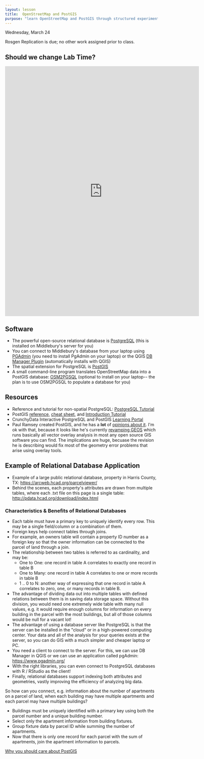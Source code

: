 ```yaml
---
layout: lesson
title:  OpenStreetMap and PostGIS
purpose: "learn OpenStreetMap and PostGIS through structured experimentation"
---
```


Wednesday, March 24

Rosgen Replication is due; no other work assigned prior to class.

## Should we change Lab Time?

<iframe src="https://docs.google.com/forms/d/e/1FAIpQLSdQOzINLLOQBaFqB68GyIeA1ReBbs4tLF3ScaXBS7dTX-UOQg/viewform?embedded=true" width="640" height="822" frameborder="0" marginheight="0" marginwidth="0">Loading…</iframe>

## Software
  
- The powerful open-source relational database is [PostgreSQL](https://www.postgresql.org/) (this is installed on Middlebury's server for you)
- You can connect to Middlebury's database from your laptop using [PGAdmin](https://www.pgadmin.org/)  (you need to install PgAdmin on your laptop) or the QGIS [DB Manager Plugin](https://docs.qgis.org/3.16/en/docs/user_manual/plugins/core_plugins/plugins_db_manager.html) (automatically installs with QGIS)
- The spatial extension for PostgreSQL is [PostGIS](https://postgis.net/)
- A small command-line program translates OpenStreetMap data into a PostGIS database: [OSM2PGSQL](https://osm2pgsql.org/) (optional to install on your laptop-- the plan is to use OSM2PGSQL to populate a database for you)

## Resources

- Reference and tutorial for non-spatial PostgreSQL: [PostgreSQL Tutorial](http://www.postgresqltutorial.com/)
- PostGIS [reference](https://postgis.net/docs/reference.html), [cheat sheet](https://www.postgis.us/downloads/postgis20_cheatsheet.html), and [Introduction Tutorial](https://postgis.net/workshops/postgis-intro/)
- CrunchyData Interactive PostgreSQL and PostGIS [Learning Portal](https://learn.crunchydata.com/postgis)
- Paul Ramsey created PostGIS, and he has a **lot** of [opinions about it](http://blog.cleverelephant.ca/). I'm ok with that, because it looks like he's currently [revamping GEOS](http://blog.cleverelephant.ca/2020/12/waiting-postgis-31-3.html) which runs basically all vector overlay analysis in most any open source GIS software you can find. The implications are huge, becuase the revision he is describing would fix most of the geometry error problems that arise using overlay tools.

## Example of Relational Database Application

- Example of a large public relational database, property in Harris County, TX: https://arcweb.hcad.org/parcelviewer/
- Behind the scenes, each property's attributes are drawn from multiple tables, where each .txt file on this page is a single table: http://pdata.hcad.org/download/index.html

### Characteristics & Benefits of Relational Databases

- Each table must have a primary key to uniquely identify every row. This may be a single field/column or a combination of them.
- Foreign keys help connect tables through joins.
- For example, an owners table will contain a property ID number as a foreign key so that the owner information can be connected to the parcel of land through a join.
- The relationship between two tables is referred to as cardinality, and may be:
  - One to One: one record in table A correlates to exactly one record in table B
  - One to Many: one record in table A correlates to one or more records in table B
  - 1 .. 0 to N: another way of expressing that one record in table A correlates to zero, one, or many records in table B.
- The advantage of dividing data out into multiple tables with defined relations between them is in saving data storage space. Without this division, you would need one extremely wide table with many null values, e.g. it would require enough columns for information on every building in the parcel with the most buildings, but all of those columns would be null for a vacant lot!
- The advantage of using a database server like PostgreSQL is that the server can be installed in the "cloud" or in a high-powered computing center. Your data and all of the analysis for your queries exists at the server, so you can do GIS with a much simpler and cheaper laptop or PC.
- You need a client to connect to the server. For this, we can use DB Manager in QGIS or we can use an application called pgAdmin: https://www.pgadmin.org/
- With the right libraries, you can even connect to PostgreSQL databases with R / RStudio as the client!
- Finally, relational databases support indexing both attributes and geometries, vastly improving the efficiency of analyzing big data.

So how can you connect, e.g. information about the number of apartments on a parcel of land, when each building may have multiple apartments and each parcel may have multiple buildings?

- Buildings must be uniquely identified with a primary key using both the parcel number and a unique building number.
- Select only the apartment information from building fixtures.
- Group fixture data by parcel ID while summing the number of apartments.
- Now that there is only one record for each parcel with the sum of apartments, join the apartment information to parcels.

[Why you should care about PostGIS](https://medium.com/@tjukanov/why-should-you-care-about-postgis-a-gentle-introduction-to-spatial-databases-9eccd26bc42b)






